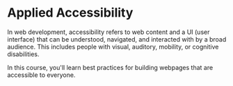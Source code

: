 # Applied Accessibility
In web development, accessibility refers to web content and a UI (user interface) that can be understood, navigated, and interacted with by a broad audience. This includes people with visual, auditory, mobility, or cognitive disabilities.

In this course, you'll learn best practices for building webpages that are accessible to everyone.